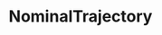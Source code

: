 ---
title: NominalTrajectory
github: https://github.com/NominalTrajectory
mode: dark
transition: 1s
score: 89.3
archetype:
- Little Bit of Everything
- Dynamic
- Images
---